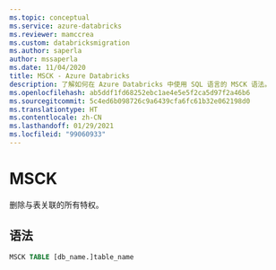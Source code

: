 ```yaml
---
ms.topic: conceptual
ms.service: azure-databricks
ms.reviewer: mamccrea
ms.custom: databricksmigration
ms.author: saperla
author: mssaperla
ms.date: 11/04/2020
title: MSCK - Azure Databricks
description: 了解如何在 Azure Databricks 中使用 SQL 语言的 MSCK 语法。
ms.openlocfilehash: ab5ddf1fd68252ebc1ae4e5e5f2ca5d97f2a46b6
ms.sourcegitcommit: 5c4ed6b098726c9a6439cfa6fc61b32e062198d0
ms.translationtype: HT
ms.contentlocale: zh-CN
ms.lasthandoff: 01/29/2021
ms.locfileid: "99060933"
---
```

# <a name="msck"></a>MSCK

删除与表关联的所有特权。

## <a name="syntax"></a>语法

```sql
MSCK TABLE [db_name.]table_name
```